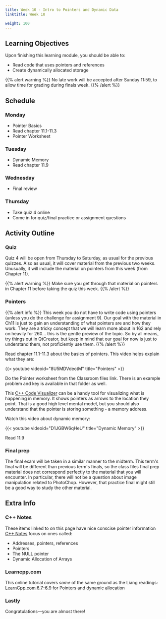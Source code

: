 ```yaml
---
title: Week 10 - Intro to Pointers and Dynamic Data
linktitle: Week 10

weight: 100
---
```


## Learning Objectives

Upon finishing this learning module, you should be able to:

* Read code that uses pointers and references
* Create dynamically allocated storage

{{% alert warning %}}
No late work will be accepted after Sunday 11:59,
to allow time for grading during finals week.
{{% /alert %}}

## Schedule

### Monday
    
* Pointer Basics
* Read chapter 11.1-11.3
* Pointer Worksheet

### Tuesday
    
* Dynamic Memory
* Read chapter 11.9

### Wednesday
    
* Final review

### Thursday
    
* Take quiz 4 online
* Come in for quiz/final practice or assignment questions

## Activity Outline

### Quiz

Quiz 4 will be open from Thursday to Saturday, as usual for the previous
quizzes. Also as usual, it will cover material from the previous
two weeks.  Unusually, it will include the material on pointers from
this week (from Chapter 11).

{{% alert warning %}}
Make sure you get through that material on pointers in Chapter 11
before taking the quiz this week.
{{% /alert %}}

### Pointers
  
{{% alert info %}}
This week you do not have to write code using
pointers (unless you do the challenge for assignment 9). Our goal with
the material in Ch11 is just to gain an understanding of what pointers
are and how they work. They are a tricky concept that we will learn more
about in 162 and rely on heavily for 260... this is the gentle preview
of the topic. So by all means, try things out in QtCreator, but keep in
mind that our goal for now is just to understand them, not proficiently
use them.
{{% /alert %}}

Read chapter 11.1-11.3 about the basics of pointers. This video
helps explain what they are:  

{{< youtube videoid="8U5MDVdeotM" title="Pointers" >}}

Do the Pointer worksheet from the Classroom files link. There is an
example problem and key is available in that folder as well.

This [C++ Code Visualizer](http://pythontutor.com/cpp.html#mode=edit) can be a
handy tool for visualizing what is happening in memory. It shows
pointers as arrows to the location they point. That is a good high
level mental model, but you should also understand that the pointer
is storing something - a memory address.

Watch this video about dynamic memory:  

{{< youtube videoid="D1JGBW6qHeU" title="Dynamic Memory" >}}

Read 11.9

### Final prep

The final exam will be taken in a similar manner to the midterm.
This term's final will be different than previous term's finals, so
the class files final prep material does not correspond perfectly to
the material that you will encounter. In particular, there will not
be a question about image manipulation related to PhotoChop.  However,
that practice final might still be a good way to study the other material.

## Extra Info

### C++ Notes

These items linked to on this page have nice conscise pointer information  
[C++ Notes](http://www.fredosaurus.com/notes-cpp/) focus on ones called:

* Addresses, pointers, references
* Pointers
* The NULL pointer
* Dynamic Allocation of Arrays

### Learncpp.com

This online tutorial covers *some* of the same ground as the Liang readings:  
[LearnCpp.com 6.7-6.9](http://www.learncpp.com/) for Pointers and dynamic allocation  

### Lastly

Congratulations—you are almost there\!
